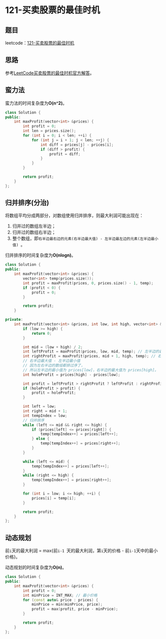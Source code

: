 # 121-买卖股票的最佳时机

## 题目

leetcode：[121-买卖股票的最佳时机](https://leetcode-cn.com/problems/best-time-to-buy-and-sell-stock/)

## 思路

参考[LeetCode买卖股票的最佳时机官方解答](https://leetcode-cn.com/problems/best-time-to-buy-and-sell-stock/solution/)。

## 蛮力法

蛮力法的时间复杂度为**O(n^2)**。

```c++
class Solution {
public:
    int maxProfit(vector<int> &prices) {
        int profit = 0;
        int len = prices.size();
        for (int i = 0; i < len; ++i) {
            for (int j = i + 1; j < len; ++j) {
                int diff = prices[j] - prices[i];
                if (diff > profit) {
                    profit = diff;
                }
            }
        }

        return profit;
    }
};
```

## 归并排序(分治)

将数组平均分成两部分，对数组使用归并排序，则最大利润可能出现在：

1. 归并过的数组左半边；
2. 归并过的数组右半边；
3. 整个数组，即`右半边最右边的元素(右半边最大值) - 左半边最左边的元素(左半边最小值) `。

归并排序的时间复杂度为**O(nlogn)**。

```c++
class Solution {
public:
    int maxProfit(vector<int> &prices) {
        vector<int> temp(prices.size());
        int profit = maxProfit(prices, 0, prices.size() - 1, temp);
        if (profit < 0) {
            profit = 0;
        }

        return profit;
    }

private:
    int maxProfit(vector<int> &prices, int low, int high, vector<int> &temp) {
        if (low >= high) {
            return 0;
        }

        int mid = (low + high) / 2;
        int leftProfit = maxProfit(prices, low, mid, temp); // 左半边的最大利润
        int rightProfit = maxProfit(prices, mid + 1, high, temp); // 右半边的最大利润
        // 右半边最大值 - 左半边最小值
        // 因为左右半边的数组都排过序了，
        // 所以左半边的最小值为 prices[low]，右半边的最大值为 prices[high]。
        int holeProfit = prices[high] - prices[low];

        int profit = leftProfit > rightProfit ? leftProfit : rightProfit;
        if (holeProfit > profit) {
            profit = holeProfit;
        }

        int left = low;
        int right = mid + 1;
        int tempIndex = low;
        // 归并排序
        while (left <= mid && right <= high) {
            if (prices[left] <= prices[right]) {
                temp[tempIndex++] = prices[left++];
            } else {
                temp[tempIndex++] = prices[right++];
            }
        }

        while (left <= mid) {
            temp[tempIndex++] = prices[left++];
        }
        while (right <= high) {
            temp[tempIndex++] = prices[right++];
        }

        for (int i = low; i <= high; ++i) {
            prices[i] = temp[i];
        }

        return profit;
    }
};
```

## 动态规划

前`i`天的最大利润 = max{前`i-1 `天的最大利润，第`i`天的价格 - 前`i-1`天中的最小价格}。

动态规划的时间复杂度为**O(n)**。

```c++
class Solution {
public:
    int maxProfit(vector<int> &prices) {
        int profit = 0;
        int minPrice = INT_MAX; // 最小价格
        for (const auto& price : prices) {
            minPrice = min(minPrice, price);
            profit = max(profit, price - minPrice);
        }

        return profit;
    }
};
```